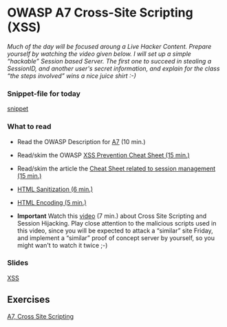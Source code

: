 # OWASP A7 Cross-Site Scripting (XSS)
*Much of the day will be focused aroung a Live Hacker Content. Prepare yourself by watching the video given below. I will set up a simple “hackable” Session based Server. The first one to succeed in stealing a SessionID, and another user's secret information, and explain for the class “the steps involved” wins a nice juice shirt :-)*

### Snippet-file for today
[snippet](https://docs.google.com/document/d/1sGegv6K4DeDuTAmXMhepzAaeDfDjIqWNIpj-jLL-kcI/edit?usp=sharing)

### What to read

- Read the OWASP Description for [A7](https://owasp.org/www-project-top-ten/OWASP_Top_Ten_2017/Top_10-2017_A7-Cross-Site_Scripting_(XSS)) (10 min.)
- Read/skim the OWASP [XSS Prevention Cheat Sheet (15 min.)](https://cheatsheetseries.owasp.org/cheatsheets/Cross_Site_Scripting_Prevention_Cheat_Sheet.html)
- Read/skim the article the [Cheat Sheet related to session management (15 min.)](https://cheatsheetseries.owasp.org/cheatsheets/Session_Management_Cheat_Sheet.html)
- [HTML Sanitization (6 min.)](https://en.wikipedia.org/wiki/HTML_sanitization)
- [HTML Encoding (5 min.)](https://en.wikipedia.org/wiki/Character_encodings_in_HTML)

- **Important** Watch this [video](https://www.youtube.com/watch?v=cbmBDiR6WaY) (7 min.) about Cross Site Scripting and Session Hijacking. Play close attention to the malicious scripts used in this video, since you will be expected to attack a “similar” site Friday, and implement a “similar” proof of concept server by yourself, so you might wan't to watch it twice ;-)

### Slides

[XSS](https://docs.google.com/presentation/d/1MiQTLK_qZlVdhVRYfwqGM7LSFQ8dqO5IJFGGzKXVEcY/edit?usp=sharing)

## Exercises
[A7, Cross Site Scripting](https://docs.google.com/document/d/1EHVnI0sh9UCHdUpszFTtG_oxtYlOpGImYUimI5CotYY/edit?usp=sharing)


